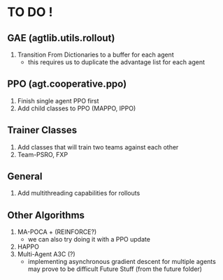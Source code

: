 # TO DO !
## GAE (agtlib.utils.rollout)
1. Transition From Dictionaries to a buffer for each agent
    - this requires us to duplicate the advantage list for each agent
## PPO (agt.cooperative.ppo)
1. Finish single agent PPO first 
2. Add child classes to PPO (MAPPO, IPPO)
## Trainer Classes
1. Add classes that will train two teams against each other
2. Team-PSRO, FXP
## General
1. Add multithreading capabilities for rollouts
## Other Algorithms
1. MA-POCA + (REINFORCE?)
    - we can also try doing it with a PPO update
2. HAPPO
3. Multi-Agent A3C (?)
    - implementing asynchronous gradient descent for multiple agents may prove to be difficult
Future Stuff (from the future folder)